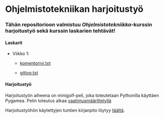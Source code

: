 # Ohjelmistotekniikan harjoitustyö

### Tähän repositorioon valmistuu *Ohjelmistotekniikka*-kurssin harjoitustyö sekä kurssin laskarien tehtävät!

#### Laskarit

- Viikko 1:

  - [komentorivi.txt](/laskarit/viikko1/komentorivi.txt)

  - [gitlog.txt](/laskarit/viikko1/gitlog.txt)

#### Harjoitustyö

Harjoitustyön aiheena on minigolf-peli, joka toteutetaan Pythonilla käyttäen Pygamea. Pelin toteutus alkaa [vaatimusmäärittelyllä](/dokumentaatio/vaatimusmaarittely.md)

Harjoitustyöhön käytettyjen tuntien kirjanpito löytyy [täältä](/dokumentaatio/tyoaikakirjanpito.md).
